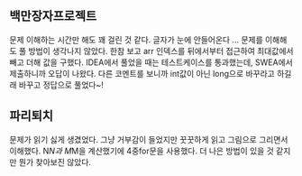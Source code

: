 ## 백만장자프로젝트

문제 이해하는 시간만 해도 꽤 걸린 것 같다. 글자가 눈에 안들어온다 ... 문제를 이해해도 풀 방법이 생각나지 않았다. 한참 보고 arr 인덱스를 뒤에서부터 접근하여 최대값에서 빼고 더해 값을 구했다. IDEA에서 풀었을 때는 테스트케이스를 통과했는데, SWEA에서 제출하니까 오답이 나왔다. 다른 코멘트를 보니까 int값이 아닌 long으로 바꾸라고 하길래 바꾸고 정답으로 풀었다~!

## 파리퇴치

문제가 읽기 싫게 생겼었다. 그냥 거부감이 들었지만 꿋꿋하게 읽고 그림으로 그리면서 이해했다. N*N과 M*M을 계산했기에 4중for문을 사용했다. 더 나은 방법이 있을 것 같지만 뭔가 찾아보진 않았다. 